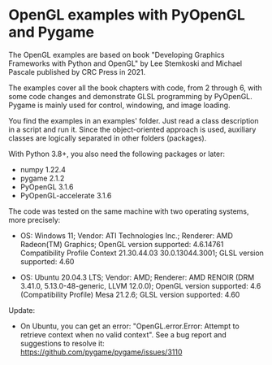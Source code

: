 # OpenGL examples with PyOpenGL and Pygame
The OpenGL examples are based on book "Developing Graphics Frameworks with Python and OpenGL" by Lee Stemkoski and Michael Pascale published by CRC Press in 2021. 

The examples cover all the book chapters with code, from 2 through 6, with some code changes and demonstrate GLSL programming by PyOpenGL. Pygame is mainly used for control, windowing, and image loading.

You find the examples in an examples' folder. Just read a class description in a script and run it. Since the object-oriented approach is used, auxiliary classes are logically separated in other folders (packages).

With Python 3.8+, you also need the following packages or later:
- numpy 1.22.4
- pygame 2.1.2
- PyOpenGL 3.1.6
- PyOpenGL-accelerate 3.1.6

The code was tested on the same machine with two operating systems, more precisely:

- OS: Windows 11; Vendor: ATI Technologies Inc.; Renderer: AMD Radeon(TM) Graphics; OpenGL version supported: 4.6.14761 Compatibility Profile Context 21.30.44.03 30.0.13044.3001; GLSL version supported: 4.60

- OS: Ubuntu 20.04.3 LTS; Vendor: AMD; Renderer: AMD RENOIR (DRM 3.41.0, 5.13.0-48-generic, LLVM 12.0.0); OpenGL version supported: 4.6 (Compatibility Profile) Mesa 21.2.6; GLSL version supported: 4.60

Update:

- On Ubuntu, you can get an error: "OpenGL.error.Error: Attempt to retrieve context when no valid context". See a bug report and suggestions to resolve it: https://github.com/pygame/pygame/issues/3110
